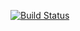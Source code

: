 [![Build Status](https://travis-ci.org/ZaHong/CSE110_Lab5.svg?branch=master)](https://travis-ci.org/ZaHong/CSE110_Lab5)